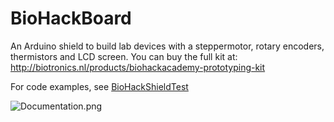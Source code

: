 # BioHackBoard
An Arduino shield to build lab devices with a steppermotor, rotary encoders, thermistors and LCD screen.
You can buy the full kit at: http://biotronics.nl/products/biohackacademy-prototyping-kit

For code examples, see 
[BioHackShieldTest](https://github.com/BioHackAcademy/BioHackBoard/tree/master/BioHackShieldTest)

![Documentation.png](https://raw.githubusercontent.com/BioHackAcademy/BioHackBoard/master/Documentation.jpg)
